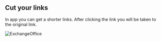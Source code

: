 ## Cut your links
In app you can get a shorter links.
After clicking the link you will be taken to the original link.

![ExchangeOffice](https://imgur.com/2riNXcO.png)
